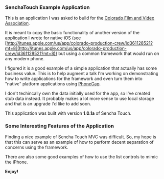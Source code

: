 ### SenchaTouch Example Application

This is an application I was asked to build for the [Colorado Film and Video Association](http://www.cfva.com). 

It is meant to copy the basic functionality of another version of the application I wrote for native iOS (see [http://itunes.apple.com/us/app/colorado-production-crew/id361128521?mt=8](http://itunes.apple.com/us/app/colorado-production-crew/id361128521?mt=8)) but using a common framework that would run on any modern phone.

I figured it is a good example of a simple application that actually has some business value. This is to help augment a talk I'm working on demonstrating how to write applications for the framework and even turn them into "native" platform applications using [PhoneGap](http://www.phonegap.com/).

I don't techincally own the data initially used for the app, so I've created stub data instead. It probably makes a lot more sense to use local storage and that is an upgrade I'd like to add soon.

This application was built with version **1.0.1a** of Sencha Touch.

### Some Interesting Features of the Application
Finding a nice example of Sencha Touch MVC was difficult. So, my hope is that this can serve as an example of how to perform decent separation of concerns using the framework.

There are also some good examples of how to use the list controls to mimic the iPhone.

**Enjoy!**